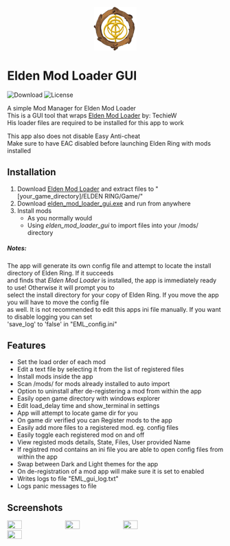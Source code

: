 [TechieW-Loader-Link]: https://www.nexusmods.com/eldenring/mods/117  
[Download]: https://img.shields.io/github/downloads/WardLordRuby/elden_mod_loader_gui/total?label=Download&labelColor=%2323282e&color=%230e8726&link=https%3A%2F%2Fgithub.com%2FWardLordRuby%2Felden_mod_loader_gui%2Freleases%2Fdownload%2Fv0.9.5-beta%2Felden_mod_loader_gui.exe  
[License]: https://img.shields.io/github/license/WardLordRuby/elden_mod_loader_gui?labelColor=2323282e  
[Download-Link]: https://github.com/WardLordRuby/elden_mod_loader_gui/releases
<div align="center">
    <img src="https://raw.githubusercontent.com/WardLordRuby/elden_mod_loader_gui/main/ui/assets/EML-icon.png" width="20%" height="20%">
</div>

# Elden Mod Loader GUI   
![Download] ![License]  

A simple Mod Manager for Elden Mod Loader  
This is a GUI tool that wraps [Elden Mod Loader][TechieW-Loader-Link] by: TechieW  
His loader files are required to be installed for this app to work  

This app also does not disable Easy Anti-cheat  
Make sure to have EAC disabled before launching Elden Ring with mods installed  


## Installation  

1. Download [Elden Mod Loader][TechieW-Loader-Link] and extract files to "[your_game_directory]/ELDEN RING/Game/"
2. Download [elden_mod_loader_gui.exe][Download-Link] and run from anywhere  
3. Install mods  
   * As you normally would
   * Using *elden_mod_loader_gui* to import files into your /mods/ directory  

##### Notes:  

The app will generate its own config file and attempt to locate the install directory of Elden Ring. If it succeeds  
and finds that *Elden Mod Loader* is installed, the app is immediately ready to use! Otherwise it will prompt you to  
select the install directory for your copy of Elden Ring. If you move the app you will have to move the config file  
as well. It is not recommended to edit this apps ini file manually. If you want to disable logging you can set  
'save_log' to 'false' in "EML_config.ini"  

## Features  

* Set the load order of each mod  
* Edit a text file by selecting it from the list of registered files  
* Install mods inside the app  
* Scan /mods/ for mods already installed to auto import  
* Option to uninstall after de-registering a mod from within the app  
* Easily open game directory with windows explorer  
* Edit load_delay time and show_terminal in settings 
* App will attempt to locate game dir for you  
* On game dir verified you can Register mods to the app  
* Easily add more files to a registered mod. eg. config files  
* Easily toggle each registered mod on and off  
* View registed mods details, State, Files, User provided Name  
* If registred mod contains an ini file you are able to open config files from within the app  
* Swap between Dark and Light themes for the app  
* On de-registration of a mod app will make sure it is set to enabled  
* Writes logs to file "EML_gui_log.txt"  
* Logs panic messages to file  

## Screenshots  

<div id="image-screenshots">
    <img src="https://i.imgur.com/qJC5Tyy.png" width="26%" height="26%">
    <img src="https://i.imgur.com/vuMAqmt.png" width="26%" height="26%">
    <img src="https://i.imgur.com/xd0XlBC.png" width="26%" height="26%">
    <img src="https://i.imgur.com/xRe7Ig4.png" width="26%" height="26%">
</div>
